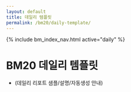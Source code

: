 ```yaml
---
layout: default
title: 데일리 템플릿
permalink: /bm20/daily-template/
---
```


{% include bm_index_nav.html active="daily" %}

# BM20 데일리 템플릿
- (데일리 리포트 샘플/설명/자동생성 안내)
